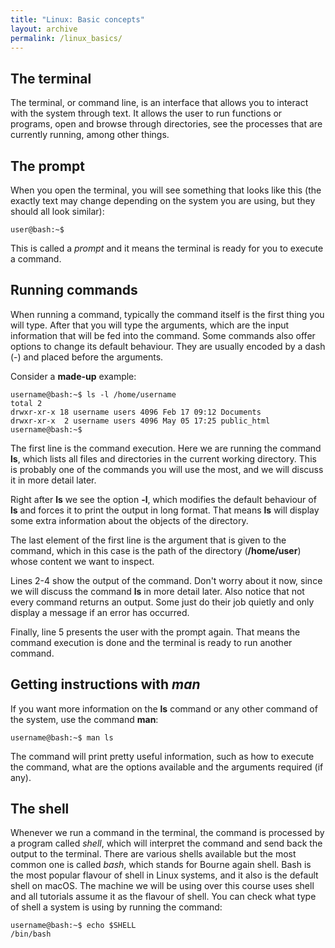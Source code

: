 ```yaml
---
title: "Linux: Basic concepts"
layout: archive
permalink: /linux_basics/
---  
```


## The terminal <a name="the-terminal"></a> 
The terminal, or command line, is an interface that allows you to interact with the system through text. It allows the user to run functions or programs, open and browse through directories, see the processes that are currently running, among other things.  

## The prompt <a name="the-prompt"></a> 
When you open the terminal, you will see something that looks like this (the exactly text may change depending on the system you are using, but they should all look similar):  

```console  
user@bash:~$ 
```

This is called a *prompt* and it means the terminal is ready for you to execute a command.  

## Running commands <a name="running-commands"></a>  
When running a command, typically the command itself is the first thing you will type. After that you will type the arguments, which are the input information that will be fed into the command. Some commands also offer options to change its default behaviour. They are usually encoded by a dash (-) and placed before the arguments.  

Consider a **made-up** example:  

```console
username@bash:~$ ls -l /home/username  
total 2  
drwxr-xr-x 18 username users 4096 Feb 17 09:12 Documents
drwxr-xr-x  2 username users 4096 May 05 17:25 public_html  
username@bash:~$
```  

The first line is the command execution. Here we are running the command **ls**, which lists all files and directories in the current working directory. This is probably one of the commands you will use the most, and we will discuss it in more detail later.  

Right after **ls** we see the option **-l**, which modifies the default behaviour of **ls** and forces it to print the output in long format. That means **ls** will display some extra information about the objects of the directory.  

The last element of the first line is the argument that is given to the command, which in this case is the path of the directory (**/home/user**) whose content we want to inspect.  

Lines 2-4 show the output of the command. Don't worry about it now, since we will discuss the command **ls** in more detail later. Also notice that not every command returns an output. Some just do their job quietly and only display a message if an error has occurred.  

Finally, line 5 presents the user with the prompt again. That means the command execution is done and the terminal is ready to run another command.  

## Getting instructions with *man*  
If you want more information on the **ls** command or any other command of the system, use the command **man**:  
```console  
username@bash:~$ man ls
```  
The command will print pretty useful information, such as how to execute the command, what are the options available and the arguments required (if any). 

## The shell  <a name="the-shell"></a> 
Whenever we run a command in the terminal, the command is processed by a program called *shell*, which will interpret the command and send back the output to the terminal. There are various shells available but the most common one is called *bash*, which stands for Bourne again shell. Bash is the most popular flavour of shell in Linux systems, and it also is the default shell on macOS. The machine we will be using over this course uses shell and all tutorials assume it as the flavour of shell. You can check what type of shell a system is using by running the command:  
```console  
username@bash:~$ echo $SHELL  
/bin/bash  
``` 
